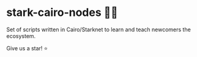 # stark-cairo-nodes 🔗💡
Set of scripts written in Cairo/Starknet to learn and teach newcomers the ecosystem.

Give us a star! ⭐
